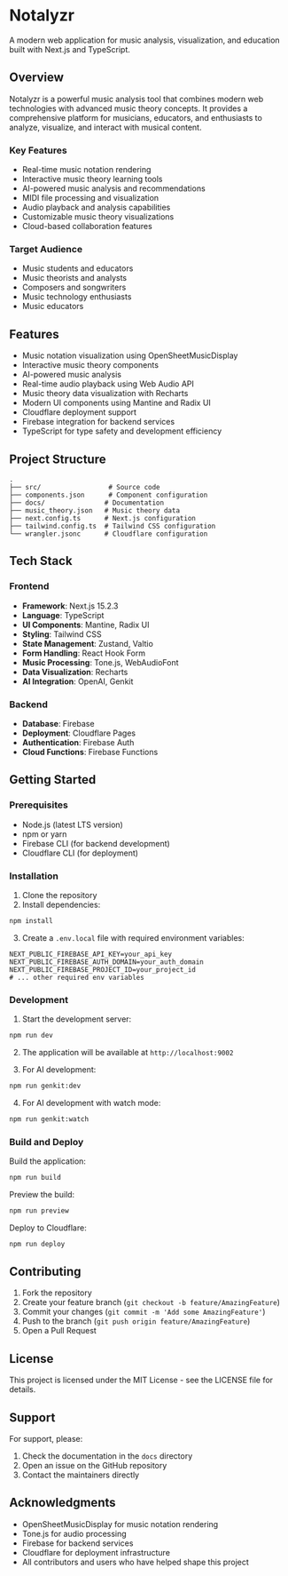 # Notalyzr

A modern web application for music analysis, visualization, and education built with Next.js and TypeScript.

## Overview

Notalyzr is a powerful music analysis tool that combines modern web technologies with advanced music theory concepts. It provides a comprehensive platform for musicians, educators, and enthusiasts to analyze, visualize, and interact with musical content.

### Key Features

- Real-time music notation rendering
- Interactive music theory learning tools
- AI-powered music analysis and recommendations
- MIDI file processing and visualization
- Audio playback and analysis capabilities
- Customizable music theory visualizations
- Cloud-based collaboration features

### Target Audience

- Music students and educators
- Music theorists and analysts
- Composers and songwriters
- Music technology enthusiasts
- Music educators

## Features

- Music notation visualization using OpenSheetMusicDisplay
- Interactive music theory components
- AI-powered music analysis
- Real-time audio playback using Web Audio API
- Music theory data visualization with Recharts
- Modern UI components using Mantine and Radix UI
- Cloudflare deployment support
- Firebase integration for backend services
- TypeScript for type safety and development efficiency

## Project Structure

```
.
├── src/                 # Source code
├── components.json      # Component configuration
├── docs/               # Documentation
├── music_theory.json   # Music theory data
├── next.config.ts      # Next.js configuration
├── tailwind.config.ts  # Tailwind CSS configuration
└── wrangler.jsonc      # Cloudflare configuration
```

## Tech Stack

### Frontend
- **Framework**: Next.js 15.2.3
- **Language**: TypeScript
- **UI Components**: Mantine, Radix UI
- **Styling**: Tailwind CSS
- **State Management**: Zustand, Valtio
- **Form Handling**: React Hook Form
- **Music Processing**: Tone.js, WebAudioFont
- **Data Visualization**: Recharts
- **AI Integration**: OpenAI, Genkit

### Backend
- **Database**: Firebase
- **Deployment**: Cloudflare Pages
- **Authentication**: Firebase Auth
- **Cloud Functions**: Firebase Functions

## Getting Started

### Prerequisites
- Node.js (latest LTS version)
- npm or yarn
- Firebase CLI (for backend development)
- Cloudflare CLI (for deployment)

### Installation

1. Clone the repository
2. Install dependencies:
```bash
npm install
```

3. Create a `.env.local` file with required environment variables:
```
NEXT_PUBLIC_FIREBASE_API_KEY=your_api_key
NEXT_PUBLIC_FIREBASE_AUTH_DOMAIN=your_auth_domain
NEXT_PUBLIC_FIREBASE_PROJECT_ID=your_project_id
# ... other required env variables
```

### Development

1. Start the development server:
```bash
npm run dev
```

2. The application will be available at `http://localhost:9002`

3. For AI development:
```bash
npm run genkit:dev
```

4. For AI development with watch mode:
```bash
npm run genkit:watch
```

### Build and Deploy

Build the application:
```bash
npm run build
```

Preview the build:
```bash
npm run preview
```

Deploy to Cloudflare:
```bash
npm run deploy
```

## Contributing

1. Fork the repository
2. Create your feature branch (`git checkout -b feature/AmazingFeature`)
3. Commit your changes (`git commit -m 'Add some AmazingFeature'`)
4. Push to the branch (`git push origin feature/AmazingFeature`)
5. Open a Pull Request

## License

This project is licensed under the MIT License - see the LICENSE file for details.

## Support

For support, please:

1. Check the documentation in the `docs` directory
2. Open an issue on the GitHub repository
3. Contact the maintainers directly

## Acknowledgments

- OpenSheetMusicDisplay for music notation rendering
- Tone.js for audio processing
- Firebase for backend services
- Cloudflare for deployment infrastructure
- All contributors and users who have helped shape this project
